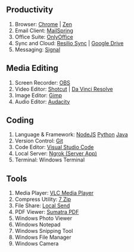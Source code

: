 ## Productivity
1. Browser: [Chrome](https://www.google.com/chrome/) | [Zen](https://zen-browser.app/download/)
2. Email Client: [MailSpring](https://www.getmailspring.com/download)
3. Office Suite: [OnlyOffice](https://www.onlyoffice.com/desktop.aspx)
4. Sync and Cloud: [Resilio Sync](https://www.resilio.com/sync/download/) | [Google Drive](https://ipv4.google.com/intl/en_zm/drive/download/)
5. Messaging: [Signal](https://signal.org/download/)

## Media Editing
1. Screen Recorder: [OBS](https://obsproject.com/)
2. Video Editor: [Shotcut](https://www.shotcut.org/download/) | [Da Vinci Resolve](https://www.blackmagicdesign.com/in/products/davinciresolve)
3. Image Editor: [Gimp](https://www.gimp.org/downloads/)
4. Audio Editor: [Audacity](https://www.audacityteam.org/download/)

## Coding
1. Language & Framework: [NodeJS](https://nodejs.org/en/download) [Python](https://www.python.org/downloads/) [Java](https://www.oracle.com/in/java/technologies/downloads/)
2. Version Control: [Git](https://git-scm.com/downloads)
3. Code Editor: [Visual Studio Code](https://code.visualstudio.com/Download)
4. Local Server: [Ngrok (Server App)](https://ngrok.com/downloads/windows)
5. Terminal: Windows Terminal

## Tools
1. Media Player: [VLC Media Player](https://www.videolan.org/vlc/)
2. Compress Utility: [7 Zip](https://www.7-zip.org/download.html)
3. File Share: [Local Send](https://localsend.org/download)
4. PDF Viewer: [Sumatra PDF](https://www.sumatrapdfreader.org/download-free-pdf-viewer)
5. Windows Photo Viewer
6. Windows Notepad
7. Windows Snipping Tool
8. Windows File Manager
9. Windows Camera   






